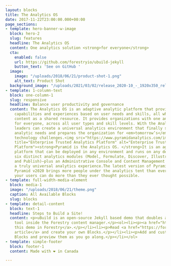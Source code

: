 ```yaml
---
layout: blocks
title: The Analytics OS
date: 2017-11-22T23:00:00.000+00:00
page_sections:
- template: hero-banner-w-image
  block: hero-2
  slug: features
  headline: The Analytics OS
  content: One analytics solution <strong>for everyone</strong>
  cta:
    enabled: false
    url: https://github.com/forestryio/ubuild-jekyll
    button_text: 'See on GitHub '
  image:
    image: "/uploads/2018/06/21/product-shot-1.png"
    alt_text: Product Shot
  background_image: "/uploads/2021/03/02/release_2020-10_-_1920x350_release_2020-10.jpg"
- template: 1-column-text
  block: one-column-1
  slug: responsive
  headline: Balance user productivity and governance
  content: The Analytics OS is an adaptive analytic platform that provides different
    capabilities and experiences based on user needs and skills, all while managing
    content as a shared resource. It provides organizations with one analytics solution
    for everyone, across all user types and skill levels. With the Analytics OS, data
    leaders can create a universal analytics environment that finally solves <em>today’s</em>
    analytic needs and prepares the organization for <em>tomorrow’s</em> data and
    technology challenges.<img src="https://www.pyramidanalytics.com/images/default-source/default-album/main_platform.png?sfvrsn=6f97f9c9_0"
    title="Enterprise Trusted Analytics Platform" alt="Enterprise Trusted Analytics
    Platform"><strong>Pyramid is the Analytics OS. </strong>It is an agnostic analytics
    platform that can be deployed in any environment and runs on any device. It features
    six distinct analytics modules (Model, Formulate, Discover, Illustrate, Present,
    and Publish)—plus an Administrative Console and Content Management System—to deliver
    a truly universal analytics experience.The latest version of Pyramid is now available!
    Pyramid v2020 brings more people under the analytics tent than ever before. Now
    your users can do more than they ever thought possible.
- template: full-width-media-element
  block: media-1
  image: "/uploads/2018/06/21/theme.png"
  caption: All Available Blocks
  slug: blocks
- template: detail-content
  block: text-1
  headline: Steps to Build a Site!
  content: <p>uBuild is an open-source Jekyll based demo that doubles as a builder
    tool inside the Forestry content manager.</p><ol><li><p><a href="https://app.forestry.io/quick-start?repo=forestryio/ubuild-jekyll&provider=github&engine=jekyll">Import
    this demo in Forestry</a>.</p></li><li><p>Read <a href="https://forestry.io/blog/ubuild-a-new-theme-for-static-sites-using-blocks/">our
    article</a> and create your own Blocks.</p></li><li><p>Add and customize the available
    Blocks and preview them as you go along.</p></li></ol>
- template: simple-footer
  block: footer-1
  content: Made with ❤︎ in Canada

---
```

